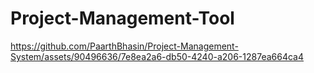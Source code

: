 # Project-Management-Tool




https://github.com/PaarthBhasin/Project-Management-System/assets/90496636/7e8ea2a6-db50-4240-a206-1287ea664ca4

